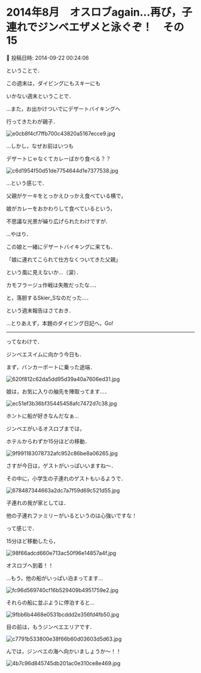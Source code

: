 # 2014年8月　オスロブagain…再び，子連れでジンベエザメと泳ぐぞ！　その15

📅 投稿日時: 2014-09-22 00:24:06

ということで．


この週末は，ダイビングにもスキーにも


いかない週末ということで．





…また，お出かけついでにデザートバイキングへ


行ってきたわが親子．




![e0cb8f4cf7ffb700c43820a5167ecce9.jpg](images/e0cb8f4cf7ffb700c43820a5167ecce9.jpg)







…しかし，なぜお前はいつも


デザートじゃなくてカレーばかり食べる？？




![c6d1954f50d51de7754644d1e7377538.jpg](images/c6d1954f50d51de7754644d1e7377538.jpg)




…という感じで．


父親がケーキをとっかえひっかえ食べている横で，


娘がカレーをおかわりして食べているという，


不思議な光景が繰り広げられたわけですが．


…やはり．


この娘と一緒にデザートバイキングに来ても．


「娘に連れてこられて仕方なくついてきた父親」


という風に見えないか…（涙）．


カモフラージュ作戦は失敗だったな…．


と，落胆するSkier_Sなのだった…．





という週末報告はさておき．


…とりあえず，本題のダイビング日記へ，Go!


---





ってなわけで．





ジンベエスイムに向かう今日も．


まず，バンカーボートに乗った途端．




![620f812c62da5dd95d39a40a7606ed31.jpg](images/620f812c62da5dd95d39a40a7606ed31.jpg)




娘は，お気に入りの舳先を陣取ってます…．




![ec51ef3b36bf35445458afc7472d7c38.jpg](images/ec51ef3b36bf35445458afc7472d7c38.jpg)




ホントに船が好きなんだなぁ…





ジンベエがいるオスロブまでは，


ホテルからわずか15分ほどの移動．




![9f991183078732afc952c86be8a06265.jpg](images/9f991183078732afc952c86be8a06265.jpg)




さすが今日は，ゲストがいっぱいいますね～．


その中に，小学生の子連れのゲストもいるようで．




![678487344663a2dc7a7f59d69c521d55.jpg](images/678487344663a2dc7a7f59d69c521d55.jpg)




子連れの我が家としては．


他の子連れファミリーがいるというのは心強いですな！





って感じで．


15分ほど移動したら，




![98f66adcd660e713ac50f96e14857a4f.jpg](images/98f66adcd660e713ac50f96e14857a4f.jpg)







オスロブへ到着！！


…もう，他の船がいっぱい泊まってます…




![fc96d569740cf16b529409b4951759e2.jpg](images/fc96d569740cf16b529409b4951759e2.jpg)




それらの船に並ぶように停泊すると…




![9fbb6b4468e0531bcddd2e356fd4fb50.jpg](images/9fbb6b4468e0531bcddd2e356fd4fb50.jpg)




目の前は，もうジンベエエリアです．




![c7791b533800e38f66b60d03603d5d63.jpg](images/c7791b533800e38f66b60d03603d5d63.jpg)




んでは，ジンベエの海へ向かいましょうか～！！




![4b7c96d845745db201ac0e310ce8e469.jpg](images/4b7c96d845745db201ac0e310ce8e469.jpg)
